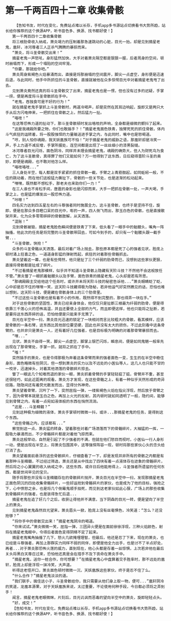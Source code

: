# 第一千两百四十二章 收集骨骸
        【告知书友，时代在变化，免费站点难以长存，手机app多书源站点切换看书大势所趋，站长给你推荐的这个换源APP，听书音色多、换源、找书都好使！】
       第一千两百四十二章收集骨骸
       将三根肋骨收入纳戒，萧炎竭力的压制着那急速跳动的心脏，目光一抬，却是见到摘星老鬼，凰轩，冰河尊者三人正杀气腾腾的暴掠而来。
       “萧炎，将斗圣骨骸交出来！”
       摘星老鬼一声怒吼，身形猛然加快，大手对着萧炎隔空都是狠狠一握，后者周身的空间，顿时崩塌而下，形成一个塌陷的空间牢笼。
       “你要，那就给你吧。”
       萧炎周身紫褐色火焰暴涌而出，直接是将那崩塌的空间震开，脚尖一点虚空，身形便是迅速后退，与此同时，他手中所抓住的斗圣骨骸，直接就被他在众多惊愕目光中对着摘星老鬼甩了出去。
       见到萧炎竟然还真的将斗圣骨骸交了出来，摘星老鬼也是一愣，但也没有过多的迟疑，手掌一捞，便是再度将斗圣骨骸抓在手中。
       “老鬼，吞独食可是不好的行为！”
       就在摘星老鬼手掌抓上斗圣骨骸时，两道冷喝声，却是突然在其耳边响起，旋即又是两只大手从后方闪电伸来，一把抓住在骨骸之上，然后猛力一扯。
       “咯吱！”
       在这等恐怖力道的扯动下，那斗圣骨骸顿时发出咯吱的声响，全身都是细微的颤抖了起来。
       “这是我魂殿所要之物，你们也敢插手？！”摘星老鬼面色铁青，独臂死死的抓住骨骸，体内斗气疯狂的运转着，将一股股强悍的力量输送进手掌之内，与此同时，嘴中也是怒喝道。
       “哼，别人怕你魂殿，我天妖凰族可不怕！”对于摘星老鬼的威胁之语，那凰轩却是冷笑一声，手上力道不减反增，手掌所握处，连空间都是出现了一丝丝细小的漆黑裂缝。
       冰河尊者目光闪烁，面色阴冷，同样并未理会摘星老鬼，魂殿的确势大，但人为财死鸟为食亡，为了这斗圣骸骨，真得罪了他们又能如何？万一他得到了这东西，日后窥得晋阶斗圣的奥妙，即便是魂殿，也不敢对他怎么样。
       “咯吱咯吱...”
       三人身处半空，每人都是双手紧紧的抓住骨骸一截，手臂之上青筋鼓起，如同蚯蚓一般，不住的跳动着，而在他们这般猛力撕扯下，骨骸的一些关节处，也是逐渐的松动起来。
       “嘿嘿，既然都不想松手，那老夫也来助你们一力！”
       在三人谁也不肯松手间，唐震的身影也是闪掠而来，大手一把抓在骨骸一处，一声大喝，手掌之上，也是猛的爆发出一股恐怖力道。
       “咔嚓！”
       四名实力达到四五星左右的斗尊强者同时施展全力，这斗圣骨骸，也终于是坚持不住，旋即，便是在那众多目瞪口呆的目光中，嘭的一声，四人倒飞而出，那玉白色的骨骸，也是直接散架开来，化为众多零零碎碎的骨骸肢解，从天洒落。
       “混账！”
       见到骨骸被毁，摘星老鬼脸色瞬间便是铁青了下来，低头看了一眼手中的骷髅头，嘴角一阵抽搐，他此次的任务是将完整的斗圣骨骸带回去，可如今到手的，却只有一个骷髅头跟一截手臂...
       “斗圣骨骸，快抢！”
       众多的斗圣骨骼从天洒落，最后对着广场上抛去，那些原本都是死了心的强者见状，脸庞上顿时涌上狂喜之色，一道道身影猛的弹射而起，疯狂的对着那些骨骼抓去。
       萧炎望着这一幕，也是有些愕然，他只是扯了三个纤弱的肋骨而已，没想到这些家伙更狠，直接将骨骸都是扯成了碎片。
       “不过看摘星老鬼那模样，似乎并不知道斗圣骨骸上隐藏有天阶斗技？不然他不会这般放任不管。”萧炎瞥了一眼抓着骷髅头以及手臂，面色铁青的摘星老鬼，心头却是若有所思。
       “那魂殿殿主交给他这个任务时，或许并未将天阶斗技的秘密告诉他...”萧炎眼睛眨了眨，心中却是忍不住的嘿嘿一笑，这天阶斗技藏得极为隐秘，若非他运气好突然瞧见的话，恐怕也难以想到，这天阶斗技，便是藏在骨骸身体上的三个肋骨里。
       “不过这些斗圣骨骸也是有着不小的作用，既然得不到完整的，那也得弄一块在手。”
       对于这些骨骸的坚固性，萧炎已经亲身体会，他仅仅只是扯断三根最为纤弱的肋骨，便是得依靠三千莲心火的恐怖高温，并且还要使上全部的力气，而且即便这样，他也只能将之扯断，若是要将这东西弄碎的话，恐怕他便是只能束手无策了。
       目光在半空中一扫，萧炎目光迅速的锁定了一块相对而言比较粗大的骨骸，看其模样，应该是骨骸的一条右臂，这东西比其他部位要坚硬，因此也并没有太大的损伤，不过此刻看中这条骨臂的，也并非只是萧炎一人，还有着好几位强者，也是目标极为明确的对着那骨臂暴掠而去。
       “嘿...”
       见状，萧炎不由得一笑，脚尖一点虚空，脚掌上银芒闪烁，瞬息间，便是如同鬼魅一般率先出现在了那骨臂处，手掌一抓，就将之抓在了手中。
       “嗤！”
       突然插手的萧炎，也是令得那极为奔着这条骨臂而来的强者面色一变，生生的在半空中稳住身形，面色略微有些阴沉，但一想到萧炎的实力以及不远处的小医仙等人，这几人也只能不甘的一咬牙，迅速掉头，对着其他洒落的骨骸碎片掠去。
       瞥了一眼这几个知难而退的家伙一眼，萧炎抓着骨臂的手掌轻轻掂了掂，骨臂并不重，甚至还很轻巧，如此近距离的观看，萧炎方才发现，在这些骨骼之上，有着一种似乎天然形成的奇异纹路，隐隐间还有着荧光散发而出，显得分外神奇。
       萧炎望着骨臂，沉吟了一下，突然屈指一弹，一缕紫褐色火焰在指尖浮现，然后放于骨臂之下，因为骨臂本就是玉白之色，再加上火光的反射，其内顿时就如同透明了一般，隐约间，能够见到骨臂之内，有着一点宛如液体般的东西在悄然流淌。
       “这是...斗圣精髓？”
       见到这种极为细微的液体，萧炎手掌顿时微微一抖，或许...那摘星老鬼的任务，是得到这个东西。
       “这些骨骼之内，应该都有...”
       察觉到这一点，萧炎猛的转身，望着那些对着广场洒落而下的骨骼碎片，大袖猛的一挥，一股吸力暴涌而出，不少骨骼碎片都是对着他飞掠而来。
       萧炎这般举动，自然是引起了不少强者的不满，但就在他们怒目而视时，小医仙一行人身形一动，便是出现在半空上，将萧炎包围其中，这等强悍阵容一现，顿时将那些家伙心头的念头给打消了去。
       萧炎望着面前悬浮的这些骨骸碎片，仔细查看了一下，却是发现并非所有的骨骸之内都是有着那种斗圣精髓，不过经过筛选，萧炎还是从中找出了四块有着一点液体存在迹象的骨骼碎片，然后将之小心翼翼的收入纳戒之中，这些东西，或许日后他能用得上，斗圣强者所遗留的任何东西，都是世间罕见的宝贝。
       随手将那些并没有斗圣精髓存在的骨骸碎片抛开，萧炎目光在半空中一扫，发现那摘星老鬼正面色阴沉的四处收集骨骼碎片，一些好运抢到骨骼碎片的家伙，也是成为了他的目标，强抢之下，心中愤怒之余，也是将几个倒霉鬼顺手拍死，而见到这老家伙如此心狠，广场上的那些收集到骨骼碎片的强者，也是骇得急忙后退...
       摘星老鬼在追了好几个之后，收获让得他并不满意，当下阴森的目光一转，便是望向了半空上的萧炎。
       见到摘星老鬼森然目光望来，萧炎眉头一掀，脸庞上没有丝毫惧色，冷笑道：“怎么？还没抢够？”
       “将你手中的骨骸交出来！”摘星老鬼阴冷的喝道。
       “你来试试。”萧炎微微一笑，屈指一弹，三团异火便是在面前徐徐浮现，三种火焰颜色，射将在摘星老鬼眼中，令得后者面色变得阴晴不定了起来。
       摘星老鬼嘴角抽搐了几下，怒火几欲掩埋理智，但最后，他还是忍了下来，现在的萧炎，也已经是斗尊强者，再加上那群实力同样不弱的同伴，即便是他全力出手，也是讨不了半点好处，再者...对于萧炎那恐怖火莲的威力，直到现在，他心头都是存着一丝惊惧，上次若非他在最后关头将黑白天尊召过来，恐怕他还真是会在措手不及下丧命在萧炎手中。
       “摘星老鬼，送你一桩合作，你可想要？”在摘星老鬼心中盘算着交手胜率时，那不远处的凰轩，脸庞上却是浮现一抹冷笑，大声道。
       听得这老怪开口，萧炎面色顿时微微一沉，天妖凰族这些家伙，终于是忍不住了么。
       “什么合作？”摘星老鬼淡淡的道。
       “我们联手，擒住这小子，斗圣骨骸给你，我只需要从他们身上取一物，便可...”凰轩阴冷的笑道，龙凰本源果，对于天妖凰族来说，太过重要，不论使用何种手段，今日都必须将之弄到手！
       闻言，摘星老鬼老眼微眯，片刻后，目光讥讽而恶毒的望向半空中的萧炎，旋即轻轻点头。
       “好，成交！”
       【告知书友，时代在变化，免费站点难以长存，手机app多书源站点切换看书大势所趋，站长给你推荐的这个换源APP，听书音色多、换源、找书都好使！】